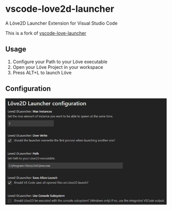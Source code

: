 # vscode-love2d-launcher
A Löve2D Launcher Extension for Visual Studio Code

This is a fork of [vscode-love-launcher](https://github.com/JanWerder/vscode-love-launcher)

## Usage

1. Configure your Path to your Löve executable
2. Open your Löve Project in your workspace
3. Press ALT+L to launch Löve

## Configuration

![](https://raw.githubusercontent.com/TheMenerv/vscode-love2d-launcher/master/params.jpg)
